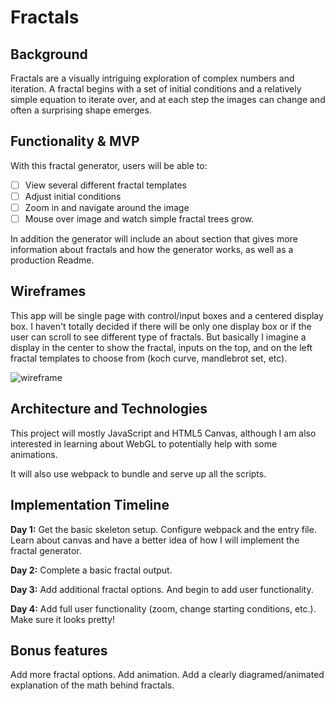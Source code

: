 # Fractals

## Background

Fractals are a visually intriguing exploration of complex numbers and iteration. A fractal begins with a set of initial conditions and a relatively simple equation to iterate over, and at each step the images can change and often a surprising shape emerges.

## Functionality & MVP

With this fractal generator, users will be able to:
- [ ] View several different fractal templates
- [ ] Adjust initial conditions
- [ ] Zoom in and navigate around the image
- [ ] Mouse over image and watch simple fractal trees grow.

In addition the generator will include an about section that gives more information about fractals and how the generator works, as well as a production Readme.

## Wireframes

This app will be single page with control/input boxes and a centered display box. I haven't totally decided if there will be only one display box or if the user can scroll to see different type of fractals. But basically I imagine a display in the center to show the fractal, inputs on the top, and on the left fractal templates to choose from (koch curve, mandlebrot set, etc).

![wireframe](docs/wireframe.png)

## Architecture and Technologies

This project will mostly JavaScript and HTML5 Canvas, although I am also interested in learning about WebGL to potentially help with some animations.

It will also use webpack to bundle and serve up all the scripts.

## Implementation Timeline

**Day 1:** Get the basic skeleton setup. Configure webpack and the entry file. Learn about canvas and have a better idea of how I will implement the fractal generator.

**Day 2:** Complete a basic fractal output.

**Day 3:** Add additional fractal options. And begin to add user functionality.

**Day 4:** Add full user functionality (zoom, change starting conditions, etc.). Make sure it looks pretty!

## Bonus features

Add more fractal options. Add animation. Add a clearly diagramed/animated explanation of the math behind fractals.
